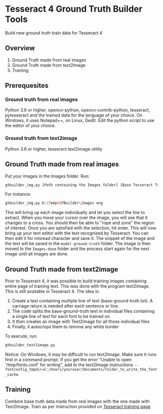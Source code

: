 # Tesseract 4 Ground Truth Builder Tools
Build new ground truth train data for Tesseract 4

## Overview

1. Ground Truth made from real images
2. Ground Truth made from text2Image
3. Training

## Prerequesites

### Ground truth from real images
Python 3.6 or higher, opencv-python, opencv-contrib-python, tesseract, pytesseract and the trained data for the language of your choice.  On Windows, it uses Notepad++, on Linux, Gedit.  Edit the python script to use the editor of your choice.

### Ground truth from text2image
Python 3.6 or higher, tesseract text2image utility


## Ground Truth made from real images

Put your images in the Images folder.
Run:
```bash
gtbuilder_img.py [Path containing the Images folder] [Base Tesseract Trained Data]
````
For instance:
````bash
gtbuilder_img.py D:\Temp\GTBuilder\Images eng
````
This will bring up each image individually and let you select the line to extract.  When you move your cursor over the image, you will see that it changes to a cross.  You should then be able to "rope and zone" the region of interest.  Once you are satisfied with the selection, hit enter.  This will now bring up your text editor with the text recognized by Tesseract.  You can then edit it for misread character and save it.  The snippet of the image and the text will be saved in the `model-ground-truth` folder.  The image is then moved to the `Images-done` folder and the process start again for the next image until all images are done.

## Ground Truth made from text2image

Prior to Tesseract 4, it was possible to build training images containing entire page of training text.  This was done with the program text2image.  This is still available in Tesseract 4.  The idea is:

1. Create a text containing multiple line of text (base-ground-truth.txt).  A carriage return is needed after each sentence or line.
2. The code splits the base-ground-truth text in individual files containing a single line of text for each font to be trained on
3. It then creates an image with Text2Image for all those individual files
4. Finally, it autocrops them to remove any white border

To execute, run:
````bash
gtbuilder_text2image.py
````
Notice:  On Windows, it may be difficult to run text2Image.  Make sure it runs first in a command prompt.  If you get the error "Unable to open '/tmp/fonts.conf' for writing", add to the text2Image instructions `--fontconfig_tmpdir=C:/Users/youruser/Documents/folder_to_write_the_font_cache`.

## Training

Combine base truth data made from real images with the one made with Text2Image.
Train as per instruction provided on [Tesseract training page](https://github.com/tesseract-ocr/tesstrain)
